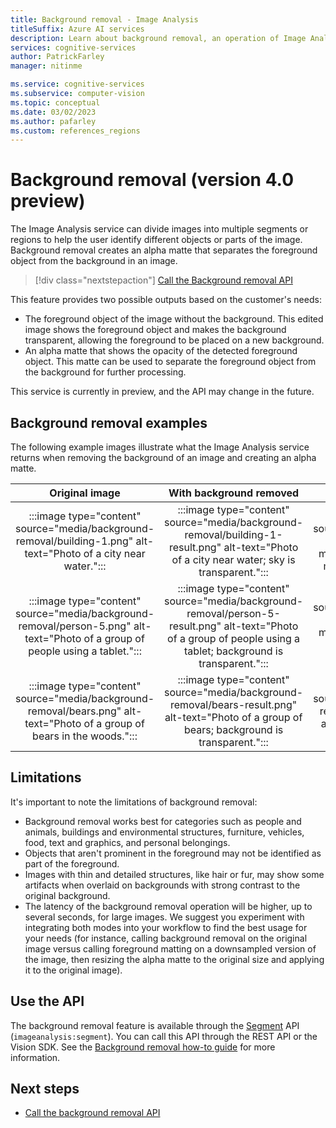 ```yaml
---
title: Background removal - Image Analysis
titleSuffix: Azure AI services
description: Learn about background removal, an operation of Image Analysis
services: cognitive-services
author: PatrickFarley
manager: nitinme

ms.service: cognitive-services
ms.subservice: computer-vision
ms.topic: conceptual
ms.date: 03/02/2023
ms.author: pafarley
ms.custom: references_regions
---
```


# Background removal (version 4.0 preview)

The Image Analysis service can divide images into multiple segments or regions to help the user identify different objects or parts of the image. Background removal creates an alpha matte that separates the foreground object from the background in an image.

> [!div class="nextstepaction"]
> [Call the Background removal API](./how-to/background-removal.md)

This feature provides two possible outputs based on the customer's needs:

- The foreground object of the image without the background. This edited image shows the foreground object and makes the background transparent, allowing the foreground to be placed on a new background. 
- An alpha matte that shows the opacity of the detected foreground object. This matte can be used to separate the foreground object from the background for further processing.

This service is currently in preview, and the API may change in the future.

## Background removal examples

The following example images illustrate what the Image Analysis service returns when removing the background of an image and creating an alpha matte. 


|Original image  |With background removed  |Alpha matte  |
|:---------:|:---------:|:---------:|
| :::image type="content" source="media/background-removal/building-1.png" alt-text="Photo of a city near water.":::    |  :::image type="content" source="media/background-removal/building-1-result.png" alt-text="Photo of a city near water; sky is transparent.":::       |   :::image type="content" source="media/background-removal/building-1-matte.png" alt-text="Alpha matte of a city skyline.":::      |
|   :::image type="content" source="media/background-removal/person-5.png" alt-text="Photo of a group of people using a tablet.":::  |    :::image type="content" source="media/background-removal/person-5-result.png" alt-text="Photo of a group of people using a tablet; background is transparent.":::     |   :::image type="content" source="media/background-removal/person-5-matte.png" alt-text="Alpha matte of a group of people.":::      |
|   :::image type="content" source="media/background-removal/bears.png" alt-text="Photo of a group of bears in the woods.":::  |    :::image type="content" source="media/background-removal/bears-result.png" alt-text="Photo of a group of bears; background is transparent.":::     |   :::image type="content" source="media/background-removal/bears-alpha.png" alt-text="Alpha matte of a group of bears.":::      |


## Limitations

It's important to note the limitations of background removal:

* Background removal works best for categories such as people and animals, buildings and environmental structures, furniture, vehicles, food, text and graphics, and personal belongings.
* Objects that aren't prominent in the foreground may not be identified as part of the foreground.
* Images with thin and detailed structures, like hair or fur, may show some artifacts when overlaid on backgrounds with strong contrast to the original background.
* The latency of the background removal operation will be higher, up to several seconds, for large images. We suggest you experiment with integrating both modes into your workflow to find the best usage for your needs (for instance, calling background removal on the original image versus calling foreground matting on a downsampled version of the image, then resizing the alpha matte to the original size and applying it to the original image).

## Use the API

The background removal feature is available through the [Segment](https://centraluseuap.dev.cognitive.microsoft.com/docs/services/unified-vision-apis-public-preview-2023-02-01-preview/operations/63e6b6d9217d201194bbecbd) API (`imageanalysis:segment`). You can call this API through the REST API or the Vision SDK. See the [Background removal how-to guide](./how-to/background-removal.md) for more information.

## Next steps

* [Call the background removal API](./how-to/background-removal.md)
